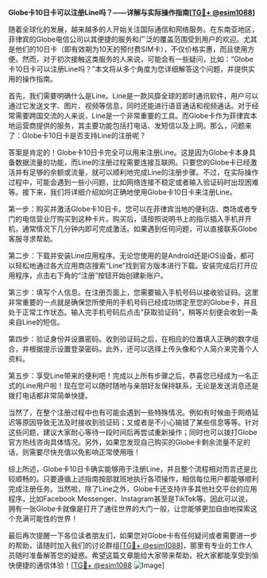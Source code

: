 **Globe卡10日卡可以注册Line吗？——详解与实际操作指南[[TG💪+ @esim1088](https://t.me/s/esim1088)]**

随着全球化的发展，越来越多的人开始关注国际通信和网络服务。在东南亚地区，菲律宾的Globe电信公司以其便捷的服务和广泛的覆盖范围受到用户的欢迎。尤其是他们的10日卡（即有效期为10天的预付费SIM卡），不仅价格实惠，而且使用方便。然而，对于初次接触这类服务的人来说，可能会有一些疑问，比如：“Globe卡10日卡可以注册Line吗？”本文将从多个角度为您详细解答这个问题，并提供实用的操作指南。

首先，我们需要明确什么是Line。Line是一款风靡全球的即时通讯软件，用户可以通过它发送文字、图片、视频等信息，同时还能进行语音通话和视频通话。对于经常需要跨国交流的人来说，Line是一个非常重要的工具。而Globe卡作为菲律宾本地运营商提供的服务，其主要功能包括打电话、发短信以及上网。那么，问题来了：Globe卡10日卡是否支持Line的注册呢？

答案是肯定的！Globe卡10日卡完全可以用来注册Line。这是因为Globe卡本身具备数据流量的功能，而Line的注册过程需要连接互联网。只要您的Globe卡已经激活并有足够的余额或流量，就可以顺利地完成Line的注册步骤。不过，在实际操作过程中，可能会遇到一些小问题，比如网络连接不稳定或者输入验证码时出现困难等。接下来，我们将详细介绍如何正确地使用Globe卡10日卡来注册Line。

第一步：购买并激活Globe卡10日卡。您可以在菲律宾当地的便利店、商场或者专门的电信营业厅购买到这种卡片。购买后，请按照说明书上的指示插入手机并开机，通常情况下几分钟内即可完成激活。如果遇到任何问题，可以直接联系Globe客服寻求帮助。

第二步：下载并安装Line应用程序。无论您使用的是Android还是iOS设备，都可以轻松地通过各大应用商店搜索“Line”找到官方版本进行下载。安装完成后打开应用程序，点击右下角的“注册”按钮开始创建新账户。

第三步：填写个人信息。在注册页面上，您需要输入手机号码以接收验证码。这里非常重要的一点就是确保您所使用的手机号码已经成功绑定至您的Globe卡，并且处于正常工作状态。输入完手机号码后点击“获取验证码”，稍等片刻便会收到一条来自Line的短信。

第四步：验证身份并设置密码。收到验证码之后，在相应的位置填入正确的数字组合，并根据提示设置登录密码。此外，还可以选择上传头像和个人简介来完善个人资料。

第五步：享受Line带来的便利吧！完成以上所有步骤之后，恭喜您已经成为一名正式的Line用户啦！现在您可以随时随地与亲朋好友保持联系，无论是发送消息还是拨打电话都非常简单快捷。

当然了，在整个注册过程中也有可能会遇到一些特殊情况。例如有时候由于网络延迟等原因导致无法及时接收到验证码；又或者是不小心输错了某些信息等等。针对这些问题，建议大家耐心等待一段时间后再尝试重新操作；同时也可以拨打Globe官方热线咨询具体情况。另外，如果您发现自己购买的Globe卡剩余流量不足的话，则需要尽快充值以免影响正常使用哦！

综上所述，Globe卡10日卡确实能够用于注册Line，并且整个流程相对而言还是比较顺畅的。只要遵循上述指南按部就班地执行各项操作，相信每位用户都能够顺利完成注册任务。当然啦，除了Line之外，Globe卡还支持许多其他社交平台的应用程序，比如Facebook Messenger、Instagram甚至是TikTok等。因此可以说，拥有一张Globe卡就像是打开了通往世界的大门一般，让您能够更加自由地探索这个充满可能性的世界！

最后再次提醒一下各位读者朋友们，如果您对Globe卡有任何疑问或者需要进一步的帮助，请随时加入我们的讨论群组[[TG💪+ @esim1088](https://t.me/s/esim1088)]，那里有专业的工作人员随时准备解答您的疑惑。希望这篇文章能给大家带来帮助，祝大家都能享受到愉快便捷的通信体验！[[TG💪+ @esim1088](https://t.me/s/esim1088) ![Image](https://i.postimg.cc/4NQfJmqS/Snipaste-2025-05-13-00-14-12.png)]
